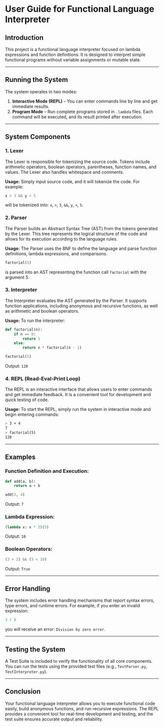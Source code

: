 
# User Guide for Functional Language Interpreter

## Introduction
This project is a functional language interpreter focused on lambda expressions and function definitions. It is designed to interpret simple functional programs without variable assignments or mutable state.

---

## Running the System

The system operates in two modes:

1. **Interactive Mode (REPL)** – You can enter commands line by line and get immediate results.
2. **Program Mode** – Run complete programs stored in `.lambda` files. Each command will be executed, and its result printed after execution.

---

## System Components

### 1. **Lexer**
The Lexer is responsible for tokenizing the source code. Tokens include arithmetic operators, boolean operators, parentheses, function names, and values. The Lexer also handles whitespace and comments.

**Usage:**
Simply input source code, and it will tokenize the code. For example:
```python
x > 3 && y < 5
```
will be tokenized into: `x`, `>`, `3`, `&&`, `y`, `<`, `5`.

### 2. **Parser**
The Parser builds an Abstract Syntax Tree (AST) from the tokens generated by the Lexer. This tree represents the logical structure of the code and allows for its execution according to the language rules.

**Usage:**
The Parser uses the BNF to define the language and parse function definitions, lambda expressions, and comparisons.
```python
factorial(5)
```
is parsed into an AST representing the function call `factorial` with the argument 5.

### 3. **Interpreter**
The Interpreter evaluates the AST generated by the Parser. It supports function applications, including anonymous and recursive functions, as well as arithmetic and boolean operators.

**Usage:**
To run the interpreter:
```python
def factorial(n):
    if n == 0:
        return 1
    else:
        return n * factorial(n - 1)

factorial(5)
```
Output: `120`

### 4. **REPL (Read-Eval-Print Loop)**
The REPL is an interactive interface that allows users to enter commands and get immediate feedback. It is a convenient tool for development and quick testing of code.

**Usage:**
To start the REPL, simply run the system in interactive mode and begin entering commands:
```bash
> 3 + 4
7
> factorial(5)
120
```

---

## Examples

### Function Definition and Execution:
```python
def add(a, b):
    return a + b

add(3, 4)
```
Output: `7`

### Lambda Expression:
```python
(lambda x: x * 2)(5)
```
Output: `10`

### Boolean Operators:
```python
(3 > 2) && (5 < 10)
```
Output: `True`

---

## Error Handling
The system includes error handling mechanisms that report syntax errors, type errors, and runtime errors. For example, if you enter an invalid expression:
```python
3 / 0
```
you will receive an error: `Division by zero error`.

---

## Testing the System
A Test Suite is included to verify the functionality of all core components. You can run the tests using the provided test files (e.g., `TestParser.py`, `TestInterpreter.py`).

---

## Conclusion
Your functional language interpreter allows you to execute functional code easily, build anonymous functions, and run recursive expressions. The REPL provides a convenient tool for real-time development and testing, and the test suite ensures accurate output and reliability.


